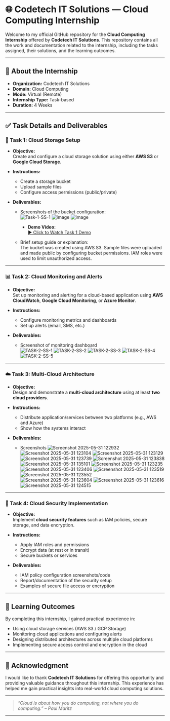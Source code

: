 # 🌐 Codetech IT Solutions — Cloud Computing Internship

Welcome to my official GitHub repository for the **Cloud Computing Internship** offered by **Codetech IT Solutions**. This repository contains all the work and documentation related to the internship, including the tasks assigned, their solutions, and the learning outcomes.

---

## 🏢 About the Internship

- **Organization:** Codetech IT Solutions  
- **Domain:** Cloud Computing  
- **Mode:** Virtual (Remote)  
- **Internship Type:** Task-based  
- **Duration:** 4 Weeks  

---

## ✅ Task Details and Deliverables

### 🚀 Task 1: Cloud Storage Setup

- **Objective:**  
  Create and configure a cloud storage solution using either **AWS S3** or **Google Cloud Storage**.

- **Instructions:**  
  - Create a storage bucket  
  - Upload sample files  
  - Configure access permissions (public/private)

- **Deliverables:**  
  - Screenshots of the bucket configuration:  
    ![Task-1-SS-1](https://github.com/user-attachments/assets/cafab204-adbe-4f41-a948-95f8b4955098)
    ![image](https://github.com/user-attachments/assets/d59100bc-74b2-4adc-aea5-134c7405896d)
    ![image](https://github.com/user-attachments/assets/cd859bcc-f030-47cd-9905-ec2f654a4bf3)
    - **Demo Video:**  
    [▶️ Click to Watch Task 1 Demo](https://drive.google.com/file/d/1pDOM75mKBkiOPx5Z6CCWncxbgnEMc7QM/view?usp=sharing)


  - Brief setup guide or explanation:  
    The bucket was created using AWS S3. Sample files were uploaded and made public by configuring bucket permissions. IAM roles were used to limit unauthorized access.

---

### 📊 Task 2: Cloud Monitoring and Alerts

- **Objective:**  
  Set up monitoring and alerting for a cloud-based application using **AWS CloudWatch**, **Google Cloud Monitoring**, or **Azure Monitor**.

- **Instructions:**  
  - Configure monitoring metrics and dashboards  
  - Set up alerts (email, SMS, etc.)

- **Deliverables:**  
  - Screenshot of monitoring dashboard  
    ![TASK-2-SS-1](https://github.com/user-attachments/assets/488d2851-a334-47cf-80cd-fe1789c1d4ce)
    ![TASK-2-SS-2](https://github.com/user-attachments/assets/d4b79d96-c6e2-4a06-9b4e-a693c2d9656a)
    ![TASK-2-SS-3](https://github.com/user-attachments/assets/cc35efa2-aa0a-45e7-9a49-413f1af65409)
    ![TASK-2-SS-4](https://github.com/user-attachments/assets/d41a435f-cee7-4160-8063-f0f40db262ce)
    ![TASK-2-SS-5](https://github.com/user-attachments/assets/e4993f46-d3a4-4f27-bb18-2735f0099653)


---

### ☁️ Task 3: Multi-Cloud Architecture

- **Objective:**  
  Design and demonstrate a **multi-cloud architecture** using at least **two cloud providers**.

- **Instructions:**  
  - Distribute application/services between two platforms (e.g., AWS and Azure)  
  - Show how the systems interact

- **Deliverables:**  
  - Screenshots 
  ![Screenshot 2025-05-31 122932](https://github.com/user-attachments/assets/304a8421-e2f6-4f55-84b2-c39dc54ecd09)
  ![Screenshot 2025-05-31 123104](https://github.com/user-attachments/assets/955105e9-f598-4c9d-869c-c8a6093d7f0a)
  ![Screenshot 2025-05-31 123129](https://github.com/user-attachments/assets/31f5b8db-23cf-4578-901e-f65326e54355)
  ![Screenshot 2025-05-31 123739](https://github.com/user-attachments/assets/3f683436-ddde-4461-8e4b-4cca87d5e524)
  ![Screenshot 2025-05-31 123838](https://github.com/user-attachments/assets/58eed8c9-d359-4a39-87df-bf3fe8829444)
  ![Screenshot 2025-05-31 135101](https://github.com/user-attachments/assets/cfeeb341-3c43-4fee-8a26-6dd23d4bf588)
  ![Screenshot 2025-05-31 123235](https://github.com/user-attachments/assets/e8ada075-3dea-4407-b19c-08bcc4d52637)
  ![Screenshot 2025-05-31 123406](https://github.com/user-attachments/assets/729cce06-fba9-4789-8b5b-becc8cc69aa1)
  ![Screenshot 2025-05-31 123519](https://github.com/user-attachments/assets/461c2242-0cac-458e-8d38-2d454188dfd7)
  ![Screenshot 2025-05-31 123552](https://github.com/user-attachments/assets/8a17227e-c15a-4d3f-b933-efcbca8a5597)
  ![Screenshot 2025-05-31 123604](https://github.com/user-attachments/assets/ee110a81-5fee-4a73-890d-f67e5375f77b)
  ![Screenshot 2025-05-31 123616](https://github.com/user-attachments/assets/aaa4c180-2264-43c5-b4f2-6639de7ea7ec)
  ![Screenshot 2025-05-31 124515](https://github.com/user-attachments/assets/289e3de1-f4f1-46c0-a81d-8bed4ec8ad18)


---

### 🔐 Task 4: Cloud Security Implementation  

- **Objective:**  
  Implement **cloud security features** such as IAM policies, secure storage, and data encryption.

- **Instructions:**  
  - Apply IAM roles and permissions  
  - Encrypt data (at rest or in transit)  
  - Secure buckets or services

- **Deliverables:**  
  - IAM policy configuration screenshots/code  
  - Report/documentation of the security setup  
  - Examples of secure file access or encryption

---

## 🧠 Learning Outcomes

By completing this internship, I gained practical experience in:

- Using cloud storage services (AWS S3 / GCP Storage)  
- Monitoring cloud applications and configuring alerts  
- Designing distributed architectures across multiple cloud platforms  
- Implementing secure access control and encryption in the cloud

---

## 🙏 Acknowledgment

I would like to thank **Codetech IT Solutions** for offering this opportunity and providing valuable guidance throughout this internship. This experience has helped me gain practical insights into real-world cloud computing solutions.

---

> *“Cloud is about how you do computing, not where you do computing.” – Paul Maritz*

---
